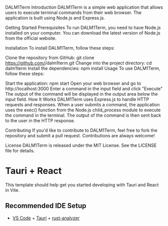 DALM1Term
Introduction
DALM1Term is a simple web application that allows users to execute terminal commands from their web browser. The application is built using Node.js and Express.js.

Getting Started
Prerequisites
To run DALM1Term, you need to have Node.js installed on your computer. You can download the latest version of Node.js from the official website.

Installation
To install DALM1Term, follow these steps:

Clone the repository from GitHub: git clone https://github.com/<username>/dalm1term.git
Change into the project directory: cd dalm1term
Install the dependencies: npm install
Usage
To use DALM1Term, follow these steps:

Start the application: npm start
Open your web browser and go to http://localhost:3000
Enter a command in the input field and click "Execute"
The output of the command will be displayed in the output area below the input field.
How It Works
DALM1Term uses Express.js to handle HTTP requests and responses. When a user submits a command, the application uses the exec() function from the Node.js child_process module to execute the command in the terminal. The output of the command is then sent back to the user in the HTTP response.

Contributing
If you'd like to contribute to DALM1Term, feel free to fork the repository and submit a pull request. Contributions are always welcome!

License
DALM1Term is released under the MIT License. See the LICENSE file for details.





# Tauri + React

This template should help get you started developing with Tauri and React in Vite.

## Recommended IDE Setup

- [VS Code](https://code.visualstudio.com/) + [Tauri](https://marketplace.visualstudio.com/items?itemName=tauri-apps.tauri-vscode) + [rust-analyzer](https://marketplace.visualstudio.com/items?itemName=rust-lang.rust-analyzer)


